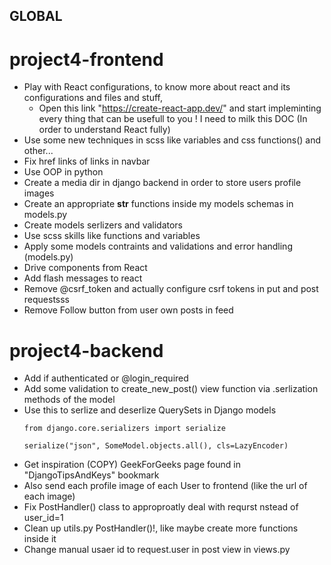  GLOBAL
-
# project4-frontend
-   Play with React configurations, to know more about react and its configurations and files and stuff, 
    -   Open this link "https://create-react-app.dev/" and start impleminting every thing that can be usefull to you ! I need to milk this DOC (In order to understand React fully)
-   Use some new techniques in scss like variables and css functions() and other...
-   Fix href links of links <a> in navbar
-   Use OOP in python  
-   Create a media dir in django backend in order to store users profile images
-   Create an appropriate __str__ functions inside my models schemas in models.py
-   Create models serlizers and validators
-   Use scss skills like functions and variables
-   Apply some models contraints and validations and error handling (models.py)
-   Drive components from React
-   Add flash messages to react
-   Remove @csrf_token and actually configure csrf tokens in put and post requestsss
-   Remove Follow button from user own posts in feed

# project4-backend
-   Add if authenticated or @login_required
-   Add some validation to create_new_post() view function via .serlization methods of the model
-   Use this to serlize and deserlize QuerySets in Django models 
    ```
    from django.core.serializers import serialize

    serialize("json", SomeModel.objects.all(), cls=LazyEncoder)
    ```
-   Get inspiration (COPY) GeekForGeeks page found in "DjangoTipsAndKeys" bookmark
-   Also send each profile image of each User to frontend (like the url of each image)
-   Fix PostHandler() class to approproatly deal with requrst nstead of user_id=1
-   Clean up utils.py PostHandler()!, like maybe create more functions inside it
-   Change manual usaer id to request.user in post view in views.py
